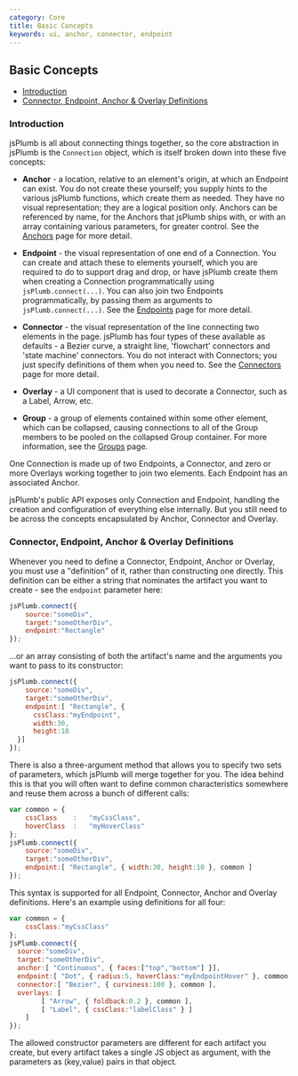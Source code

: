 ```yaml
---
category: Core
title: Basic Concepts
keywords: ui, anchor, connector, endpoint
---
```


## Basic Concepts

  - [Introduction](#intro)
  - [Connector, Endpoint, Anchor &amp; Overlay Definitions](#definitions)

  
<a name="intro"></a>
### Introduction
jsPlumb is all about connecting things together, so the core abstraction in jsPlumb is the `Connection` object, which is 
itself broken down into these five concepts:

- **Anchor** - a location, relative to an element's origin, at which an Endpoint can exist. You do not create these 
yourself; you supply hints to the various jsPlumb functions, which create them as needed.  They have no visual 
representation; they are a logical position only. Anchors can be referenced by name, for the Anchors that jsPlumb ships 
with, or with an array containing various parameters, for greater control. See the [Anchors](anchors) page for more detail.

- **Endpoint** - the visual representation of one end of a Connection.  You can create and attach these to elements 
yourself, which you are required to do to support drag and drop, or have jsPlumb create them when creating a Connection 
programmatically using `jsPlumb.connect(...)`.  You can also join two Endpoints programmatically, by passing them as 
arguments to `jsPlumb.connect(...)`. See the [Endpoints](endpoints) page for more detail.

- **Connector** - the visual representation of the line connecting two elements in the page.  jsPlumb has four types of 
these available as defaults - a Bezier curve, a straight line, 'flowchart' connectors and 'state machine' connectors. 
You do not interact with Connectors; you just specify definitions of them when you need to. See the 
[Connectors](connectors) page for more detail.
                                                                                                                                                                                                                                                                                                                                  				
- **Overlay** - a UI component that is used to decorate a Connector, such as a Label, Arrow, etc.

- **Group** - a group of elements contained within some other element, which can be collapsed, causing connections to
all of the Group members to be pooled on the collapsed Group container. For more information, see the [Groups](groups)
page.


One Connection is made up of two Endpoints, a Connector, and zero or more Overlays working together to join two 
elements. Each Endpoint has an associated Anchor.

jsPlumb's public API exposes only Connection and Endpoint, handling the creation and configuration of everything else 
internally. But you still need to be across the concepts encapsulated by Anchor, Connector and Overlay.



<a name="definitions"></a>
### Connector, Endpoint, Anchor &amp; Overlay Definitions

Whenever you need to define a Connector, Endpoint, Anchor or Overlay, you must use a "definition" of it, rather than 
constructing one directly.  This definition can be either a string that nominates the artifact you want to create - see 
the `endpoint` parameter here:

```javascript
jsPlumb.connect({
    source:"someDiv",
    target:"someOtherDiv",
    endpoint:"Rectangle"
});
```

...or an array consisting of both the artifact's name and the arguments you want to pass to its constructor:		

```javascript
jsPlumb.connect({
    source:"someDiv",
    target:"someOtherDiv",
    endpoint:[ "Rectangle", { 
      cssClass:"myEndpoint", 
      width:30, 
      height:10 
  }]
});
```
		
There is also a three-argument method that allows you to specify two sets of parameters, which jsPlumb will merge 
together for you. The idea behind this is that you will often want to define common characteristics somewhere and reuse 
them across a bunch of different calls:

```javascript
var common = {
    cssClass	:	"myCssClass",
    hoverClass	:	"myHoverClass"
};
jsPlumb.connect({
    source:"someDiv",
    target:"someOtherDiv",
    endpoint:[ "Rectangle", { width:30, height:10 }, common ]
});
```

This syntax is supported for all Endpoint, Connector, Anchor and Overlay definitions.  Here's an example using 
definitions for all four:

```javascript
var common = {
    cssClass:"myCssClass"
};
jsPlumb.connect({
  source:"someDiv",
  target:"someOtherDiv",
  anchor:[ "Continuous", { faces:["top","bottom"] }],
  endpoint:[ "Dot", { radius:5, hoverClass:"myEndpointHover" }, common ],
  connector:[ "Bezier", { curviness:100 }, common ],
  overlays: [
        [ "Arrow", { foldback:0.2 }, common ],
        [ "Label", { cssClass:"labelClass" } ]	
    ]
});
```

The allowed constructor parameters are different for each artifact you create, but every artifact takes a single JS 
object as argument, with the parameters as (key,value) pairs in that object.

